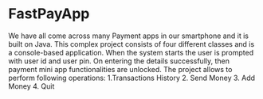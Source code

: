 # FastPayApp
We have all come across many Payment apps in our smartphone and it is built on Java. This complex project consists of four different classes and is a console-based application. When the system starts the user is prompted with user id and user pin. On entering the details successfully, then payment mini app functionalities are unlocked. The project allows to perform following operations: 1.Transactions History 2. Send Money 3. Add Money 4. Quit
